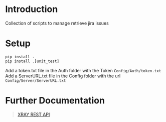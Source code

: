 # Introduction
Collection of scripts to manage retrieve jira issues


# Setup

    pip install .
    pip install .[unit_test]

Add a token.txt file in the Auth folder with the Token `Config/Auth/token.txt`
Add a ServerURL.txt file in the Config folder with the url `Config/Server/ServerURL.txt`


# Further Documentation

> [XRAY REST API](https://docs.getxray.app/display/XRAY/REST+API)

